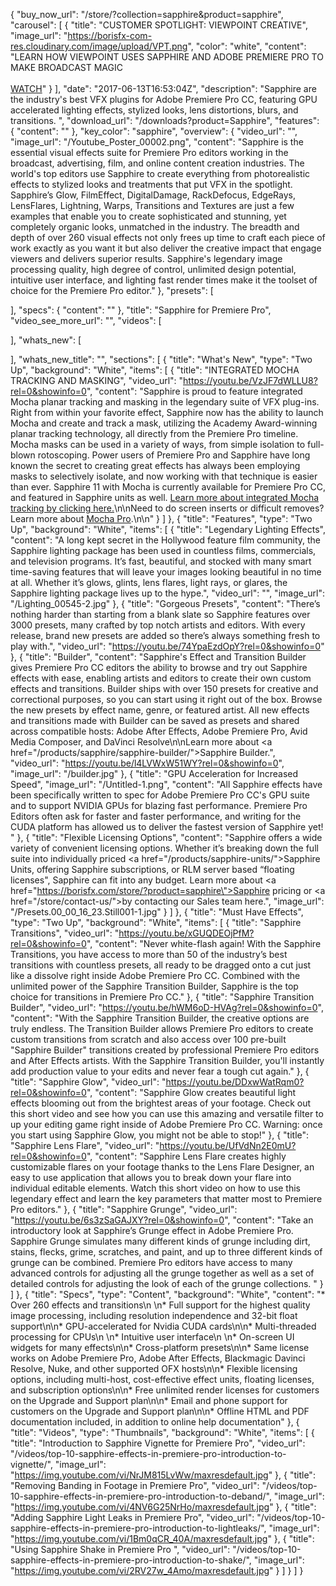 {
  "buy_now_url": "/store/?collection=sapphire&product=sapphire",
  "carousel": [
    {
      "title": "CUSTOMER SPOTLIGHT: VIEWPOINT CREATIVE",
      "image_url": "https://borisfx-com-res.cloudinary.com/image/upload/VPT.png",
      "color": "white",
      "content": "LEARN HOW VIEWPOINT USES SAPPHIRE AND ADOBE PREMIERE PRO TO MAKE BROADCAST MAGIC<br><br>[WATCH](/videos/viewpoint-customer-success-story-sapphire/)"
    }
  ],
  "date": "2017-06-13T16:53:04Z",
  "description": "Sapphire are the industry's best VFX plugins for Adobe Premiere Pro CC, featuring GPU accelerated lighting effects, stylized looks, lens distortions, blurs, and transitions. ",
  "download_url": "/downloads?product=Sapphire",
  "features": {
    "content": ""
  },
  "key_color": "sapphire",
  "overview": {
    "video_url": "",
    "image_url": "/Youtube_Poster_00002.png",
    "content": "Sapphire is the essential visual effects suite for Premiere Pro editors working in the broadcast, advertising, film, and online content creation industries. The world's top editors use Sapphire to create everything from photorealistic effects to stylized looks and treatments that put VFX in the spotlight. Sapphire’s Glow, FilmEffect, DigitalDamage, RackDefocus, EdgeRays, LensFlares, Lightning, Warps, Transitions and Textures are just a few examples that enable you to create sophisticated and stunning, yet completely organic looks, unmatched in the industry. The&nbsp;breadth and depth of over 260 visual effects not only frees up time to craft each piece of work exactly as you want it but also deliver the creative impact that engage viewers and delivers superior results. Sapphire's legendary image processing quality, high degree of control, unlimited design potential, intuitive user interface, and lighting fast render times make it the toolset of choice for the Premiere Pro editor."
  },
  "presets": [

  ],
  "specs": {
    "content": ""
  },
  "title": "Sapphire for Premiere Pro",
  "video_see_more_url": "",
  "videos": [

  ],
  "whats_new": [

  ],
  "whats_new_title": "",
  "sections": [
    {
      "title": "What's New",
      "type": "Two Up",
      "background": "White",
      "items": [
        {
          "title": "INTEGRATED MOCHA TRACKING AND MASKING",
          "video_url": "https://youtu.be/VzJF7dWLLU8?rel=0&showinfo=0",
          "content": "Sapphire is proud to feature integrated Mocha planar tracking and masking in the legendary suite of VFX plug-ins. Right from within your favorite effect, Sapphire now has the ability to launch Mocha and create and track a mask, utilizing the Academy Award-winning planar tracking technology, all directly from the Premiere Pro timeline. Mocha masks can be used in a variety of ways, from simple isolation to full-blown rotoscoping. Power users of Premiere Pro and Sapphire have long known the secret to creating great effects has always been employing masks to selectively isolate, and now working with that technique is easier than ever. Sapphire 11 with Mocha is currently available for Premiere Pro CC, and featured in Sapphire units as well. [Learn more about integrated Mocha tracking by clicking here.](/products/sapphire/mocha-in-sapphire/)\n\nNeed to do screen inserts or difficult removes? Learn more about [Mocha Pro](/products/mocha/why-mocha-pro-is-a-must-have-tool/).\n\n"
        }
      ]
    },
    {
      "title": "Features",
      "type": "Two Up",
      "background": "White",
      "items": [
        {
          "title": "Legendary Lighting Effects",
          "content": "A long kept secret in the Hollywood feature film community, the Sapphire lighting package has been used in countless films, commercials, and television programs. It’s fast, beautiful, and stocked with many smart time-saving features that will leave your images looking beautiful in no time at all. Whether it’s glows, glints, lens flares, light rays, or glares, the Sapphire lighting package lives up to the hype.",
          "video_url": "",
          "image_url": "/Lighting_00545-2.jpg"
        },
        {
          "title": "Gorgeous Presets",
          "content": "There’s nothing harder than starting from a blank slate so Sapphire features over 3000 presets, many crafted by top notch artists and editors. With every release, brand new presets are added so there’s always something fresh to play with.",
          "video_url": "https://youtu.be/74YpaEzdOpY?rel=0&showinfo=0"
        },
        {
          "title": "Builder",
          "content": "Sapphire's Effect and Transition Builder gives Premiere Pro CC editors the ability to browse and try out Sapphire effects with ease, enabling artists and editors to create their own custom effects and transitions. Builder ships with over 150 presets for creative and correctional purposes, so you can start using it right out of the box. Browse the new presets by effect name, genre, or featured artist. All new effects and transitions made with Builder can be saved as presets and shared across compatible hosts: Adobe After Effects, Adobe Premiere Pro, Avid Media Composer, and DaVinci Resolve\n\nLearn more about <a href=\"/products/sapphire/sapphire-builder/\">Sapphire Builder</a>.",
          "video_url": "https://youtu.be/l4LVWxW51WY?rel=0&showinfo=0",
          "image_url": "/builder.jpg"
        },
        {
          "title": "GPU Acceleration for Increased Speed",
          "image_url": "/Untitled-1.png",
          "content": "All Sapphire effects have been specifically written to spec for Adobe Premiere Pro CC's GPU suite and to support NVIDIA GPUs for blazing fast performance. Premiere Pro Editors often ask for faster and faster performance, and writing for the CUDA platform has allowed us to deliver the fastest version of Sapphire yet! "
        },
        {
          "title": "Flexible Licensing Options",
          "content": "Sapphire offers a wide variety of convenient licensing options. Whether it’s breaking down the full suite into individually priced <a href=\"/products/sapphire-units/\">Sapphire Units</a>, offering Sapphire subscriptions, or RLM server based “floating licenses\", Sapphire can fit into any budget. Learn more about <a href=\"https://borisfx.com/store/?product=sapphire\">Sapphire pricing</a> or <a href=\"/store/contact-us/\">by contacting our Sales team here.</a>",
          "image_url": "/Presets.00_00_16_23.Still001-1.jpg"
        }
      ]
    },
    {
      "title": "Must Have Effects",
      "type": "Two Up",
      "background": "White",
      "items": [
        {
          "title": "Sapphire Transitions",
          "video_url": "https://youtu.be/xGUQDEOjPfM?rel=0&showinfo=0",
          "content": "Never white-flash again! With the Sapphire Transitions, you have access to more than 50 of the industry’s best transitions with countless presets, all ready to be dragged onto a cut just like a dissolve right inside Adobe Premiere Pro CC. Combined with the unlimited power of the Sapphire Transition Builder, Sapphire is the top choice for transitions in Premiere Pro CC."
        },
        {
          "title": "Sapphire Transition Builder",
          "video_url": "https://youtu.be/hWM6oD-HVAg?rel=0&showinfo=0",
          "content": "With the Sapphire Transition Builder, the creative options are truly endless. The Transition Builder allows Premiere Pro editors to create custom transitions from scratch and also access over 100 pre-built \"Sapphire Builder\" transitions created by professional Premiere Pro editors and After Effects artists.  With the Sapphire Transition Builder, you'll instantly add production value to your edits and never fear a tough cut again."
        },
        {
          "title": "Sapphire Glow",
          "video_url": "https://youtu.be/DDxwWatRqm0?rel=0&showinfo=0",
          "content": "Sapphire Glow creates beautiful light effects blooming out from the brightest areas of your footage. Check out this short video and see how you can use this amazing and versatile filter to up your editing game right inside of Adobe Premiere Pro CC. Warning: once you start using Sapphire Glow, you might not be able to stop!"
        },
        {
          "title": "Sapphire Lens Flare",
          "video_url": "https://youtu.be/UfVdNn2E0mU?rel=0&showinfo=0",
          "content": "Sapphire Lens Flare creates highly customizable flares on your footage thanks to the Lens Flare Designer, an easy to use application that allows you to break down your flare into individual editable elements. Watch this short video on how to use this legendary effect and learn the key parameters that matter most to Premiere Pro editors."
        },
        {
          "title": "Sapphire Grunge",
          "video_url": "https://youtu.be/6s3zSaGAJXY?rel=0&showinfo=0",
          "content": "Take an introductory look at Sapphire’s Grunge effect in Adobe Premiere Pro. Sapphire Grunge simulates many different kinds of grunge including dirt, stains, flecks, grime, scratches, and paint, and up to three different kinds of grunge can be combined. Premiere Pro editors have access to many advanced  controls for adjusting all the grunge together as well as a set of detailed controls for adjusting the look of each of the grunge collections. "
        }
      ]
    },
    {
      "title": "Specs",
      "type": "Content",
      "background": "White",
      "content": "* Over 260 effects and transitions\n \n* Full support for the highest quality image processing, including resolution independence and 32-bit float support\n\n* GPU-accelerated for Nvidia CUDA cards\n\n* Multi-threaded processing for CPUs\n \n* Intuitive user interface\n \n* On-screen UI widgets for many effects\n\n* Cross-platform presets\n\n* Same license works on Adobe Premiere Pro, Adobe After Effects, Blackmagic Davinci Resolve, Nuke, and other supported OFX hosts\n\n* Flexible licensing options, including multi-host, cost-effective effect units, floating licenses, and subscription options\n\n* Free unlimited render licenses for customers on the Upgrade and Support plan\n\n* Email and phone support for customers on the Upgrade and Support plan\n\n* Offline HTML and PDF documentation included, in addition to online help documentation"
    },
    {
      "title": "Videos",
      "type": "Thumbnails",
      "background": "White",
      "items": [
        {
          "title": "Introduction to Sapphire Vignette for Premiere Pro",
          "video_url": "/videos/top-10-sapphire-effects-in-premiere-pro-introduction-to-vignette/",
          "image_url": "https://img.youtube.com/vi/NrJM815LvWw/maxresdefault.jpg"
        },
        {
          "title": "Removing Banding in Footage in Premiere Pro",
          "video_url": "/videos/top-10-sapphire-effects-in-premiere-pro-introduction-to-deband/",
          "image_url": "https://img.youtube.com/vi/4NV6G25NrHo/maxresdefault.jpg"
        },
        {
          "title": "Adding Sapphire Light Leaks in Premiere Pro",
          "video_url": "/videos/top-10-sapphire-effects-in-premiere-pro-introduction-to-lightleaks/",
          "image_url": "https://img.youtube.com/vi/1Bm0qCR_40A/maxresdefault.jpg"
        },
        {
          "title": "Using Sapphire Shake in Premiere Pro ",
          "video_url": "/videos/top-10-sapphire-effects-in-premiere-pro-introduction-to-shake/",
          "image_url": "https://img.youtube.com/vi/2RV27w_4Amo/maxresdefault.jpg"
        }
      ]
    }
  ]
}
